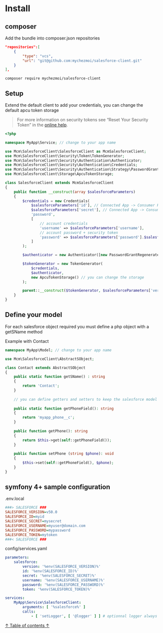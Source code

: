 Install
===

## composer

Add the bundle into composer.json repositories
````json
"repositories":[
    {
        "type": "vcs",
        "url": "git@github.com:mychezmoi/salesforce-client.git"
    }
],
````

`composer require mychezmoi/salesforce-client`

## Setup

Extend the default client to add your credentials, you can change the default apcu token storage
> For more information on security tokens see “Reset Your Security Token” in the [online help](https://help.salesforce.com/articleView?id=user_security_token.htm&type=5).

```php
<?php

namespace MyApp\Service; // change to your app name

use Mcm\SalesforceClient\SalesforceClient as McmSalesforceClient;
use Mcm\SalesforceClient\Security\Token\TokenGenerator;
use Mcm\SalesforceClient\Security\Authentication\Authenticator;
use Mcm\SalesforceClient\Security\Authentication\Credentials;
use Mcm\SalesforceClient\Security\Authentication\Strategy\PasswordGrantRegenerateStrategy;
use Mcm\SalesforceClient\Storage\ApcuTokenStorage;

class SalesforceClient extends McmSalesforceClient
{
    public function __construct(array $salesforceParameters)
    {
        $credentials = new Credentials(
            $salesforceParameters['id'], // Connected App -> Consumer Key
            $salesforceParameters['secret'], // Connected App -> Consumer Secret
            'password',
            [
                // account credentials
                'username' => $salesforceParameters['username'],
                // account password + security token
                'password' => $salesforceParameters['password'].$salesforceParameters['token'],
            ]
        );

        $authenticator = new Authenticator([new PasswordGrantRegenerateStrategy()]);

        $tokenGenerator = new TokenGenerator(
            $credentials,
            $authenticator,
            new ApcuTokenStorage() // you can change the storage
        );

        parent::__construct($tokenGenerator, $salesforceParameters['version']);
    }
}
```

## Define your model

For each salesforce object required you must define a php object with a getSName method

Example with Contact

```php
namespace MyApp\Model; // change to your app name

use Mcm\SalesforceClient\AbstractSObject;

class Contact extends AbstractSObject
{
    public static function getSName() : string
    {
        return 'Contact';
    }
    
    // you can define getters and setters to keep the salesforce model in MyApp\Model
    
    public static function getPhoneField(): string
    {
        return 'myapp_phone__c';
    } 
    
    public function getPhone(): string
    {
        return $this->get(self::getPhoneField());
    }
    
    public function setPhone (string $phone): void 
    {
        $this->set(self::getPhoneField(), $phone);    
    }
}
```

## symfony 4+ sample configuration

.env.local

```ini
###> SALESFORCE ###
SALESFORCE_VERSION=v50.0
SALESFORCE_ID=myid
SALESFORCE_SECRET=mysecret
SALESFORCE_USERNAME=myuser@domain.com
SALESFORCE_PASSWORD=mypassword
SALESFORCE_TOKEN=mytoken
###< SALESFORCE ### 
```

config/services.yaml

```yaml
parameters:
    salesforce:
        version: '%env(SALESFORCE_VERSION)%'
        id: '%env(SALESFORCE_ID)%'
        secret: '%env(SALESFORCE_SECRET)%'
        username: '%env(SALESFORCE_USERNAME)%'
        password: '%env(SALESFORCE_PASSWORD)%'
        token: '%env(SALESFORCE_TOKEN)%'

services:
    MyApp\Service\SalesforceClient:
        arguments: [ '%salesforce%' ]
        calls:
            - [ 'setLogger', [ '@logger' ] ] # optionnal logger always usefull
```

[↑ Table of contents ↑](../README.md)